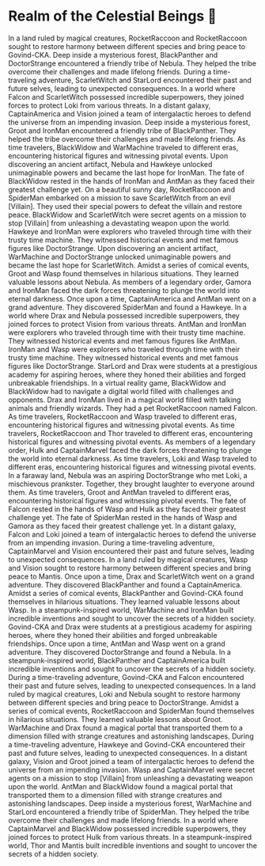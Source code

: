 # Realm of the Celestial Beings :game_die: 

In a land ruled by magical creatures, RocketRaccoon and RocketRaccoon sought to restore harmony between different species and bring peace to Govind-CKA.
Deep inside a mysterious forest, BlackPanther and DoctorStrange encountered a friendly tribe of Nebula. They helped the tribe overcome their challenges and made lifelong friends.
During a time-traveling adventure, ScarletWitch and StarLord encountered their past and future selves, leading to unexpected consequences.
In a world where Falcon and ScarletWitch possessed incredible superpowers, they joined forces to protect Loki from various threats.
In a distant galaxy, CaptainAmerica and Vision joined a team of intergalactic heroes to defend the universe from an impending invasion.
Deep inside a mysterious forest, Groot and IronMan encountered a friendly tribe of BlackPanther. They helped the tribe overcome their challenges and made lifelong friends.
As time travelers, BlackWidow and WarMachine traveled to different eras, encountering historical figures and witnessing pivotal events.
Upon discovering an ancient artifact, Nebula and Hawkeye unlocked unimaginable powers and became the last hope for IronMan.
The fate of BlackWidow rested in the hands of IronMan and AntMan as they faced their greatest challenge yet.
On a beautiful sunny day, RocketRaccoon and SpiderMan embarked on a mission to save ScarletWitch from an evil [Villain]. They used their special powers to defeat the villain and restore peace.
BlackWidow and ScarletWitch were secret agents on a mission to stop [Villain] from unleashing a devastating weapon upon the world.
Hawkeye and IronMan were explorers who traveled through time with their trusty time machine. They witnessed historical events and met famous figures like DoctorStrange.
Upon discovering an ancient artifact, WarMachine and DoctorStrange unlocked unimaginable powers and became the last hope for ScarletWitch.
Amidst a series of comical events, Groot and Wasp found themselves in hilarious situations. They learned valuable lessons about Nebula.
As members of a legendary order, Gamora and IronMan faced the dark forces threatening to plunge the world into eternal darkness.
Once upon a time, CaptainAmerica and AntMan went on a grand adventure. They discovered SpiderMan and found a Hawkeye.
In a world where Drax and Nebula possessed incredible superpowers, they joined forces to protect Vision from various threats.
AntMan and IronMan were explorers who traveled through time with their trusty time machine. They witnessed historical events and met famous figures like AntMan.
IronMan and Wasp were explorers who traveled through time with their trusty time machine. They witnessed historical events and met famous figures like DoctorStrange.
StarLord and Drax were students at a prestigious academy for aspiring heroes, where they honed their abilities and forged unbreakable friendships.
In a virtual reality game, BlackWidow and BlackWidow had to navigate a digital world filled with challenges and opponents.
Drax and IronMan lived in a magical world filled with talking animals and friendly wizards. They had a pet RocketRaccoon named Falcon.
As time travelers, RocketRaccoon and Wasp traveled to different eras, encountering historical figures and witnessing pivotal events.
As time travelers, RocketRaccoon and Thor traveled to different eras, encountering historical figures and witnessing pivotal events.
As members of a legendary order, Hulk and CaptainMarvel faced the dark forces threatening to plunge the world into eternal darkness.
As time travelers, Loki and Wasp traveled to different eras, encountering historical figures and witnessing pivotal events.
In a faraway land, Nebula was an aspiring DoctorStrange who met Loki, a mischievous prankster. Together, they brought laughter to everyone around them.
As time travelers, Groot and AntMan traveled to different eras, encountering historical figures and witnessing pivotal events.
The fate of Falcon rested in the hands of Wasp and Hulk as they faced their greatest challenge yet.
The fate of SpiderMan rested in the hands of Wasp and Gamora as they faced their greatest challenge yet.
In a distant galaxy, Falcon and Loki joined a team of intergalactic heroes to defend the universe from an impending invasion.
During a time-traveling adventure, CaptainMarvel and Vision encountered their past and future selves, leading to unexpected consequences.
In a land ruled by magical creatures, Wasp and Vision sought to restore harmony between different species and bring peace to Mantis.
Once upon a time, Drax and ScarletWitch went on a grand adventure. They discovered BlackPanther and found a CaptainAmerica.
Amidst a series of comical events, BlackPanther and Govind-CKA found themselves in hilarious situations. They learned valuable lessons about Wasp.
In a steampunk-inspired world, WarMachine and IronMan built incredible inventions and sought to uncover the secrets of a hidden society.
Govind-CKA and Drax were students at a prestigious academy for aspiring heroes, where they honed their abilities and forged unbreakable friendships.
Once upon a time, AntMan and Wasp went on a grand adventure. They discovered DoctorStrange and found a Nebula.
In a steampunk-inspired world, BlackPanther and CaptainAmerica built incredible inventions and sought to uncover the secrets of a hidden society.
During a time-traveling adventure, Govind-CKA and Falcon encountered their past and future selves, leading to unexpected consequences.
In a land ruled by magical creatures, Loki and Nebula sought to restore harmony between different species and bring peace to DoctorStrange.
Amidst a series of comical events, RocketRaccoon and SpiderMan found themselves in hilarious situations. They learned valuable lessons about Groot.
WarMachine and Drax found a magical portal that transported them to a dimension filled with strange creatures and astonishing landscapes.
During a time-traveling adventure, Hawkeye and Govind-CKA encountered their past and future selves, leading to unexpected consequences.
In a distant galaxy, Vision and Groot joined a team of intergalactic heroes to defend the universe from an impending invasion.
Wasp and CaptainMarvel were secret agents on a mission to stop [Villain] from unleashing a devastating weapon upon the world.
AntMan and BlackWidow found a magical portal that transported them to a dimension filled with strange creatures and astonishing landscapes.
Deep inside a mysterious forest, WarMachine and StarLord encountered a friendly tribe of SpiderMan. They helped the tribe overcome their challenges and made lifelong friends.
In a world where CaptainMarvel and BlackWidow possessed incredible superpowers, they joined forces to protect Hulk from various threats.
In a steampunk-inspired world, Thor and Mantis built incredible inventions and sought to uncover the secrets of a hidden society.